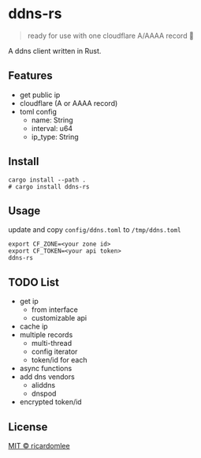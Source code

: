# ddns-rs

> ready for use with one cloudflare A/AAAA record 🥰

A ddns client written in Rust.


## Features
 - get public ip
 - cloudflare (A or AAAA record)
 - toml config
    - name: String
    - interval: u64
    - ip_type: String


## Install

```shell
cargo install --path .
# cargo install ddns-rs
```


## Usage

update and copy `config/ddns.toml` to `/tmp/ddns.toml`

```shell
export CF_ZONE=<your zone id>
export CF_TOKEN=<your api token>
ddns-rs
```


## TODO List

 - get ip
    - from interface
    - customizable api
 - cache ip
 - multiple records
    - multi-thread
    - config iterator
    - token/id for each
 - async functions
 - add dns vendors
    - aliddns
    - dnspod
 - encrypted token/id


## License

[MIT © ricardomlee](./LICENSE)
